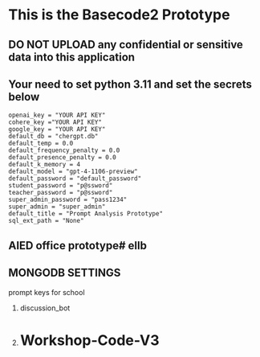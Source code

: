 # This is the Basecode2 Prototype
## DO NOT UPLOAD any confidential or sensitive data into this application

## Your need to set python 3.11 and set the secrets below
```
openai_key = "YOUR API KEY"
cohere_key ="YOUR API KEY"
google_key = "YOUR API KEY"
default_db = "chergpt.db"
default_temp = 0.0
default_frequency_penalty = 0.0
default_presence_penalty = 0.0
default_k_memory = 4
default_model = "gpt-4-1106-preview"
default_password = "default_password"
student_password = "p@ssword"
teacher_password = "p@ssword"
super_admin_password = "pass1234"
super_admin = "super_admin"
default_title = "Prompt Analysis Prototype"
sql_ext_path = "None"
```

## AIED office prototype# ellb


## MONGODB SETTINGS
prompt keys for school 
1. discussion_bot
2. # Workshop-Code-V3

